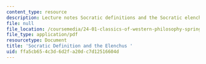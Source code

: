 ```yaml
---
content_type: resource
description: Lecture notes Socratic definitions and the Socratic elenchus.
file: null
file_location: /coursemedia/24-01-classics-of-western-philosophy-spring-2016/ffa5cb654c3d6d2fa20dc7d12516604d_MIT24_01S16_SES3.pdf
file_type: application/pdf
resourcetype: Document
title: 'Socratic Definition and the Elenchus '
uid: ffa5cb65-4c3d-6d2f-a20d-c7d12516604d
---
```

